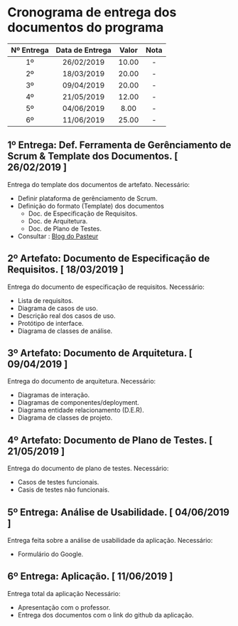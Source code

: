 # Cronograma de entrega dos documentos do programa

| Nº Entrega | Data de Entrega | Valor | Nota | 
|:----------:|:---------------:|:-----:|:----:|
| 1º         |  26/02/2019     | 10.00 | -    |
| 2º         |  18/03/2019     | 20.00 | -    |
| 3º         |  09/04/2019     | 20.00 | -    |
| 4º         |  21/05/2019     | 12.00 | -    |
| 5º         |  04/06/2019     |  8.00 | -    |
| 6º         |  11/06/2019     | 25.00 | -    |

## 1º Entrega: Def. Ferramenta de Gerênciamento de Scrum & Template dos Documentos. [ 26/02/2019 ]
  Entrega do template dos documentos de artefato.
  Necessário:
  * Definir plataforma de gerênciamento de Scrum.
  * Definição do formato (Template) dos documentos
    * Doc. de Especificação de Requisitos.
    * Doc. de Arquitetura.
    * Doc. de Plano de Testes.
  * Consultar : [Blog do Pasteur](http://pasteurjr.blogspot.com/)

## 2º Artefato: Documento de Especificação de Requisitos. [ 18/03/2019 ]
  Entrega do documento de especificação de requisitos.
  Necessário:
  * Lista de requisitos.
  * Diagrama de casos de uso. 
  * Descrição real dos casos de uso.
  * Protótipo de interface.
  * Diagrama de classes de análise.

## 3º Artefato: Documento de Arquitetura. [ 09/04/2019 ]
  Entrega do documento de arquitetura. 
  Necessário:
  * Diagramas de interação.
  * Diagramas de componentes/deployment.
  * Diagrama entidade relacionamento (D.E.R).
  * Diagrama de classes de projeto.
  
## 4º Artefato: Documento de Plano de Testes. [ 21/05/2019 ]
  Entrega do documento de plano de testes. 
  Necessário: 
  * Casos de testes funcionais.
  * Casis de testes não funcionais. 

## 5º Entrega: Análise de Usabilidade. [ 04/06/2019 ]
  Entrega feita sobre a análise de usabilidade da aplicação.
  Necessário: 
  * Formulário do Google.
  
## 6º Entrega: Aplicação. [ 11/06/2019 ]
 Entrega total da aplicação
 Necessário: 
 * Apresentação com o professor.
 * Entrega dos documentos com o link do github da aplicação. 


